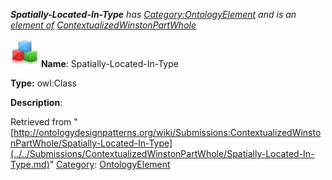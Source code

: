 ___Spatially-Located-In-Type__ has [Category:OntologyElement](../../Category/OntologyElement.md "Category:OntologyElement") and is an [element of](../../Property/ElementOf.md "Property:ElementOf") [ContextualizedWinstonPartWhole](../../Submissions/ContextualizedWinstonPartWhole.md "Submissions:ContextualizedWinstonPartWhole")_


  




[![Class](../../images/thumb/2/27/Class.gif/45px-Class.gif)](../../Image/Class.gif.md "Class")
__Name__: Spatially-Located-In-Type 


__Type:__ owl:Class 


__Description__: 





Retrieved from "[http://ontologydesignpatterns.org/wiki/Submissions:ContextualizedWinstonPartWhole/Spatially-Located-In-Type](../../Submissions/ContextualizedWinstonPartWhole/Spatially-Located-In-Type.md)"
 [Category](http://ontologydesignpatterns.org/wiki/Special:Categories "Special:Categories"): [OntologyElement](../../Category/OntologyElement.md "Category:OntologyElement")